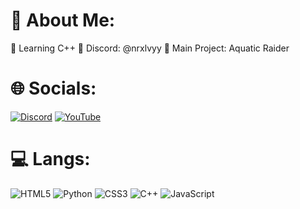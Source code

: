 # 💫 About Me:
📗 Learning C++
📙 Discord: @nrxlvyy
📕 Main Project: Aquatic Raider


# 🌐 Socials:
[![Discord](https://img.shields.io/badge/Discord-%237289DA.svg?logo=discord&logoColor=white)](https://discord.gg/discord.gg/aquaticraider) [![YouTube](https://img.shields.io/badge/YouTube-%23FF0000.svg?logo=YouTube&logoColor=white)](https://youtube.com/@UCzdgmhcQu1fXKE7aKLag5LQ) 

# 💻 Langs:
![HTML5](https://img.shields.io/badge/html5-%23E34F26.svg?style=flat&logo=html5&logoColor=white) ![Python](https://img.shields.io/badge/python-3670A0?style=flat&logo=python&logoColor=ffdd54) ![CSS3](https://img.shields.io/badge/css3-%231572B6.svg?style=flat&logo=css3&logoColor=white) ![C++](https://img.shields.io/badge/c++-%2300599C.svg?style=flat&logo=c%2B%2B&logoColor=white) ![JavaScript](https://img.shields.io/badge/javascript-%23323330.svg?style=flat&logo=javascript&logoColor=%23F7DF1E)
